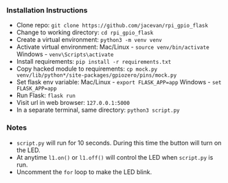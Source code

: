 ### Installation Instructions
- Clone repo: `git clone https://github.com/jacevan/rpi_gpio_flask`
- Change to working directory: `cd rpi_gpio_flask`
- Create a virtual environment: `python3 -m venv venv`
- Activate virtual environment: Mac/Linux - `source venv/bin/activate` Windows - `venv\Scripts\activate`
- Install requirements: `pip install -r requirements.txt`
- Copy hacked module to requirements: `cp mock.py venv/lib/python*/site-packages/gpiozero/pins/mock.py`
- Set flask env variable: Mac/Linux - `export FLASK_APP=app` Windows - `set FLASK_APP=app`
- Run Flask: `flask run`
- Visit url in web browser: `127.0.0.1:5000` 
- In a separate terminal, same directory: `python3 script.py`

### Notes
- `script.py` will run for 10 seconds. During this time the button will turn on the LED. 
- At anytime `l1.on()` or `l1.off()` will control the LED when `script.py` is run.
- Uncomment the `for` loop to make the LED blink.
